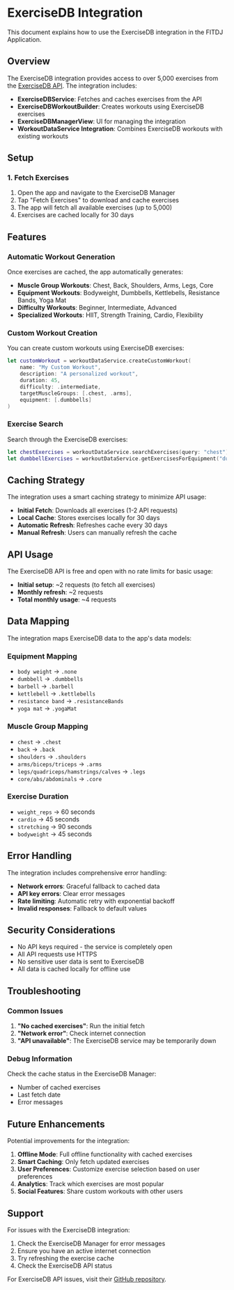 # ExerciseDB Integration

This document explains how to use the ExerciseDB integration in the FITDJ Application.

## Overview

The ExerciseDB integration provides access to over 5,000 exercises from the [ExerciseDB API](https://github.com/ExerciseDB/exercisedb-api). The integration includes:

- **ExerciseDBService**: Fetches and caches exercises from the API
- **ExerciseDBWorkoutBuilder**: Creates workouts using ExerciseDB exercises
- **ExerciseDBManagerView**: UI for managing the integration
- **WorkoutDataService Integration**: Combines ExerciseDB workouts with existing workouts

## Setup

### 1. Fetch Exercises

1. Open the app and navigate to the ExerciseDB Manager
2. Tap "Fetch Exercises" to download and cache exercises
3. The app will fetch all available exercises (up to 5,000)
4. Exercises are cached locally for 30 days

## Features

### Automatic Workout Generation

Once exercises are cached, the app automatically generates:

- **Muscle Group Workouts**: Chest, Back, Shoulders, Arms, Legs, Core
- **Equipment Workouts**: Bodyweight, Dumbbells, Kettlebells, Resistance Bands, Yoga Mat
- **Difficulty Workouts**: Beginner, Intermediate, Advanced
- **Specialized Workouts**: HIIT, Strength Training, Cardio, Flexibility

### Custom Workout Creation

You can create custom workouts using ExerciseDB exercises:

```swift
let customWorkout = workoutDataService.createCustomWorkout(
    name: "My Custom Workout",
    description: "A personalized workout",
    duration: 45,
    difficulty: .intermediate,
    targetMuscleGroups: [.chest, .arms],
    equipment: [.dumbbells]
)
```

### Exercise Search

Search through the ExerciseDB exercises:

```swift
let chestExercises = workoutDataService.searchExercises(query: "chest")
let dumbbellExercises = workoutDataService.getExercisesForEquipment("dumbbell")
```

## Caching Strategy

The integration uses a smart caching strategy to minimize API usage:

- **Initial Fetch**: Downloads all exercises (1-2 API requests)
- **Local Cache**: Stores exercises locally for 30 days
- **Automatic Refresh**: Refreshes cache every 30 days
- **Manual Refresh**: Users can manually refresh the cache

## API Usage

The ExerciseDB API is free and open with no rate limits for basic usage:

- **Initial setup**: ~2 requests (to fetch all exercises)
- **Monthly refresh**: ~2 requests
- **Total monthly usage**: ~4 requests

## Data Mapping

The integration maps ExerciseDB data to the app's data models:

### Equipment Mapping
- `body weight` → `.none`
- `dumbbell` → `.dumbbells`
- `barbell` → `.barbell`
- `kettlebell` → `.kettlebells`
- `resistance band` → `.resistanceBands`
- `yoga mat` → `.yogaMat`

### Muscle Group Mapping
- `chest` → `.chest`
- `back` → `.back`
- `shoulders` → `.shoulders`
- `arms/biceps/triceps` → `.arms`
- `legs/quadriceps/hamstrings/calves` → `.legs`
- `core/abs/abdominals` → `.core`

### Exercise Duration
- `weight_reps` → 60 seconds
- `cardio` → 45 seconds
- `stretching` → 90 seconds
- `bodyweight` → 45 seconds

## Error Handling

The integration includes comprehensive error handling:

- **Network errors**: Graceful fallback to cached data
- **API key errors**: Clear error messages
- **Rate limiting**: Automatic retry with exponential backoff
- **Invalid responses**: Fallback to default values

## Security Considerations

- No API keys required - the service is completely open
- All API requests use HTTPS
- No sensitive user data is sent to ExerciseDB
- All data is cached locally for offline use

## Troubleshooting

### Common Issues

1. **"No cached exercises"**: Run the initial fetch
2. **"Network error"**: Check internet connection
3. **"API unavailable"**: The ExerciseDB service may be temporarily down

### Debug Information

Check the cache status in the ExerciseDB Manager:
- Number of cached exercises
- Last fetch date
- Error messages

## Future Enhancements

Potential improvements for the integration:

1. **Offline Mode**: Full offline functionality with cached exercises
2. **Smart Caching**: Only fetch updated exercises
3. **User Preferences**: Customize exercise selection based on user preferences
4. **Analytics**: Track which exercises are most popular
5. **Social Features**: Share custom workouts with other users

## Support

For issues with the ExerciseDB integration:

1. Check the ExerciseDB Manager for error messages
2. Ensure you have an active internet connection
3. Try refreshing the exercise cache
4. Check the ExerciseDB API status

For ExerciseDB API issues, visit their [GitHub repository](https://github.com/ExerciseDB/exercisedb-api).
